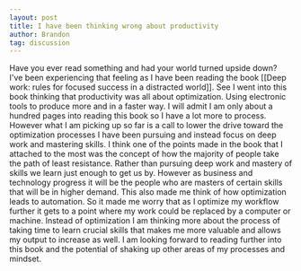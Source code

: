 ```yaml
---
layout: post
title: I have been thinking wrong about productivity
author: Brandon
tag: discussion
---
```

Have you ever read something and had your world turned upside down? I've been experiencing that feeling as I have been reading the book [[Deep work: rules for focused success in a distracted world]]. See I went into this book thinking that productivity was all about optimization. Using electronic tools to produce more and in a faster way. I will admit I am only about a hundred pages into reading this book so I have a lot more to process. However what I am picking up so far is a call to lower the drive toward the optimization processes I have been pursuing and instead focus on deep work and mastering skills.
I think one of the points made in the book that I attached to the most was the concept of how the majority of people take the path of least resistance. Rather than pursuing deep work and mastery of skills we learn just enough to get us by. However as business and technology progress it will be the people who are masters of certain skills that will be in higher demand. This also made me think of how optimization leads to automation. So it made me worry that as I optimize my workflow further it gets to a point where my work could be replaced by a computer or machine. Instead of optimization I am thinking more about the process of taking time to learn crucial skills that makes me more valuable and allows my output to increase as well.
I am looking forward to reading further into this book and the potential of shaking up other areas of my processes and mindset.
